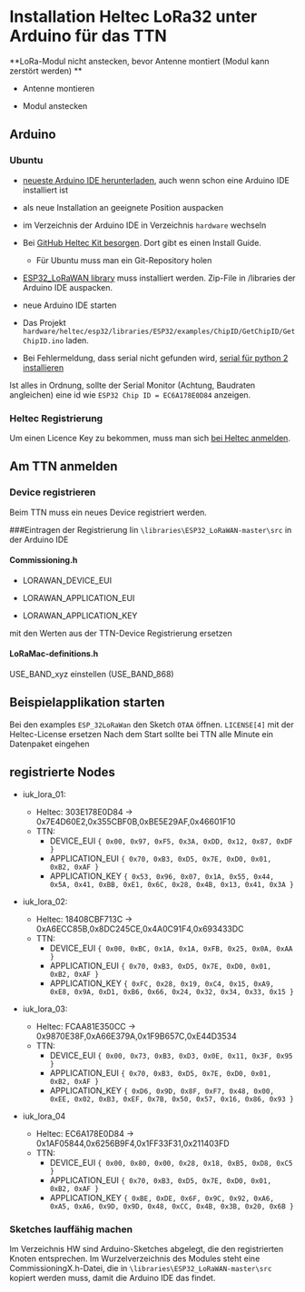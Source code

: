 # Installation Heltec LoRa32 unter Arduino für das TTN

**LoRa-Modul nicht  anstecken, bevor Antenne montiert (Modul kann zerstört werden)
**

* Antenne montieren
 
* Modul anstecken
 
## Arduino

### Ubuntu
* [neueste Arduino IDE herunterladen](https://www.arduino.cc/en/main/software), auch wenn schon eine Arduino IDE installiert ist
* als neue Installation an geeignete Position auspacken

* im Verzeichnis der Arduino IDE in Verzeichnis `hardware` wechseln

* Bei [GitHub Heltec Kit besorgen](https://github.com/Heltec-Aaron-Lee/WiFi_Kit_series). Dort gibt es einen Install Guide.

	+ Für Ubuntu muss man ein Git-Repository holen
	
* [ESP32_LoRaWAN library](https://redirect.viglink.com/?format=go&jsonp=vglnk_155862423048117&key=acd882f55d3709c9d7764b784bfa62d6&libId=jw0q8u7901029g8l000DAjngxipym&loc=https%3A%2F%2Frobotzero.one%2Fheltec-lora32-lorawan-node%2F&v=1&out=https%3A%2F%2Fgithub.com%2FHelTecAutomation%2FESP32_LoRaWAN%2Farchive%2Fmaster.zip&ref=https%3A%2F%2Fwww.google.ch%2F&title=Heltec%20LoRa%2032%20LoRaWAN%20Node%20on%20The%20Things%20Network%20%E2%80%93%20Robot%20Zero%20One&txt=https%3A%2F%2Fgithub.com%2FHelTecAutomation%2FESP32_LoRaWAN%2Farchive%2Fmaster.zip) muss installiert werden. Zip-File in /libraries der Arduino IDE auspacken.

* neue Arduino IDE starten

* Das Projekt `hardware/heltec/esp32/libraries/ESP32/examples/ChipID/GetChipID/GetChipID.ino` laden.
* Bei Fehlermeldung, dass serial nicht gefunden wird, [serial für python 2 installieren](https://engineerworkshop.com/2019/03/02/esp32-compiler-error-in-arduino-ide-heltec-esp32-tools-esptool-esptool-py-no-module-named-serial-tools-list_ports/)

Ist alles in Ordnung, sollte der Serial Monitor (Achtung, Baudraten angleichen) eine id wie `ESP32 Chip ID = EC6A178E0D84` anzeigen.

### Heltec Registrierung

Um einen Licence Key zu bekommen, muss man sich [bei Heltec anmelden](https://redirect.viglink.com/?format=go&jsonp=vglnk_155862124990411&key=acd882f55d3709c9d7764b784bfa62d6&libId=jw0q8u7901029g8l000DAjngxipym&loc=https%3A%2F%2Frobotzero.one%2Fheltec-lora32-lorawan-node%2F&v=1&out=http%3A%2F%2Fwww.heltec.cn%2Fsearch%2F&ref=https%3A%2F%2Fwww.google.ch%2F&title=Heltec%20LoRa%2032%20LoRaWAN%20Node%20on%20The%20Things%20Network%20%E2%80%93%20Robot%20Zero%20One&txt=http%3A%2F%2Fwww.heltec.cn%2Fsearch%2F).

## Am TTN anmelden

### Device registrieren

Beim TTN muss ein neues Device registriert werden.

###Eintragen der Registrierung
Iin `\libraries\ESP32_LoRaWAN-master\src` in der Arduino IDE

#### Commissioning.h

* LORAWAN_DEVICE_EUI

* LORAWAN_APPLICATION_EUI

* LORAWAN_APPLICATION_KEY

mit den Werten aus der TTN-Device Registrierung ersetzen

#### LoRaMac-definitions.h

USE_BAND_xyz einstellen (USE_BAND_868)

## Beispielapplikation starten

Bei den examples `ESP_32LoRaWan` den Sketch `OTAA` öffnen.
`LICENSE[4]` mit der Heltec-License ersetzen
Nach dem Start sollte bei TTN alle Minute ein Datenpaket eingehen 

## registrierte Nodes

* iuk_lora_01:
	* Heltec: 303E178E0D84 -> 0x7E4D60E2,0x355CBF0B,0xBE5E29AF,0x46601F10
	* TTN:
		* DEVICE_EUI `{ 0x00, 0x97, 0xF5, 0x3A, 0xDD, 0x12, 0x87, 0xDF }`
		* APPLICATION_EUI `{ 0x70, 0xB3, 0xD5, 0x7E, 0xD0, 0x01, 0xB2, 0xAF }`
		* APPLICATION_KEY `{ 0x53, 0x96, 0x07, 0x1A, 0x55, 0x44, 0x5A, 0x41, 0xBB, 0xE1, 0x6C, 0x28, 0x4B, 0x13, 0x41, 0x3A }`
		
* iuk_lora_02:
	* Heltec: 18408CBF713C -> 0xA6ECC85B,0x8DC245CE,0x4A0C91F4,0x693433DC 
	* TTN:
		* DEVICE_EUI `{ 0x00, 0xBC, 0x1A, 0x1A, 0xFB, 0x25, 0x0A, 0xAA }`
		* APPLICATION_EUI `{ 0x70, 0xB3, 0xD5, 0x7E, 0xD0, 0x01, 0xB2, 0xAF }`
		* APPLICATION_KEY `{ 0xFC, 0x28, 0x19, 0xC4, 0x15, 0xA9, 0xE8, 0x9A, 0xD1, 0xB6, 0x66, 0x24, 0x32, 0x34, 0x33, 0x15 }`		
		
* iuk_lora_03:
	* Heltec: FCAA81E350CC -> 0x9870E38F,0xA66E379A,0x1F9B657C,0xE44D3534
	* TTN:
		* DEVICE_EUI `{ 0x00, 0x73, 0xB3, 0xD3, 0x0E, 0x11, 0x3F, 0x95 }`
		* APPLICATION_EUI `{ 0x70, 0xB3, 0xD5, 0x7E, 0xD0, 0x01, 0xB2, 0xAF }`
		* APPLICATION_KEY `{ 0xD6, 0x9D, 0x8F, 0xF7, 0x48, 0x00, 0xEE, 0x02, 0xB3, 0xEF, 0x7B, 0x50, 0x57, 0x16, 0x86, 0x93 }`		
	
* iuk_lora_04
	* Heltec: EC6A178E0D84 -> 0x1AF05844,0x6256B9F4,0x1FF33F31,0x211403FD
	* TTN:
		* DEVICE_EUI `{ 0x00, 0x80, 0x00, 0x28, 0x18, 0xB5, 0xD8, 0xC5 }`
		* APPLICATION_EUI `{ 0x70, 0xB3, 0xD5, 0x7E, 0xD0, 0x01, 0xB2, 0xAF }`
		* APPLICATION_KEY `{ 0xBE, 0xDE, 0x6F, 0x9C, 0x92, 0xA6, 0xA5, 0xA6, 0x9D, 0x9D, 0x48, 0xCC, 0x4B, 0x3B, 0x20, 0x6B }`
	
### Sketches lauffähig machen
Im Verzeichnis HW sind Arduino-Sketches abgelegt, die den registrierten Knoten entsprechen. Im Wurzelverzeichnis des Modules steht eine CommissioningX.h-Datei, die in `\libraries\ESP32_LoRaWAN-master\src` kopiert werden muss, damit die Arduino IDE das findet.

